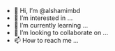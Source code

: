 - 👋 Hi, I’m @alshamimbd
- 👀 I’m interested in ...
- 🌱 I’m currently learning ...
- 💞️ I’m looking to collaborate on ...
- 📫 How to reach me ...

<!---
alshamimbd/alshamimbd is a ✨ special ✨ repository because its `README.md` (this file) appears on your GitHub profile.
You can click the Preview link to take a look at your changes.
--->
